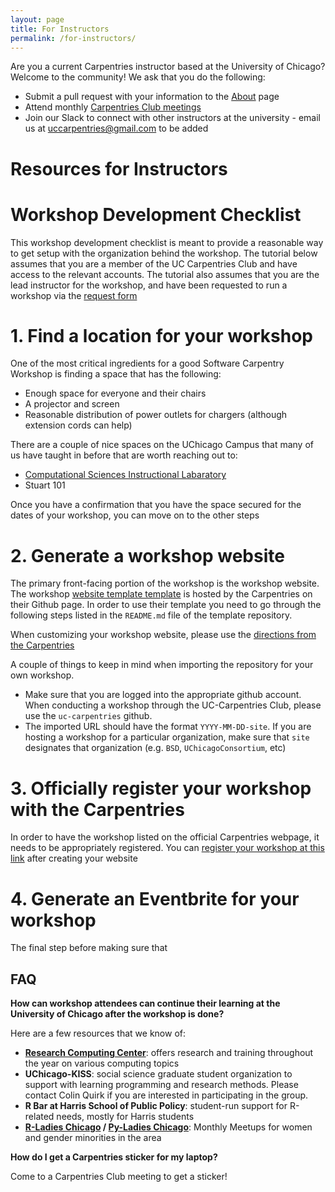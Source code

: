```yaml
---
layout: page
title: For Instructors
permalink: /for-instructors/
---
```


Are you a current Carpentries instructor based at the University of Chicago? Welcome to the community! We ask that you do the following:

- Submit a pull request with your information to the [About](https://uc-carpentries.github.io/about/) page
- Attend monthly [Carpentries Club meetings](https://uc-carpentries.github.io/get-involved/)
- Join our Slack to connect with other instructors at the university - email us at uccarpentries@gmail.com to be added

# Resources for Instructors

# Workshop Development Checklist

This workshop development checklist is meant to provide a reasonable way to get setup with the organization behind the workshop. The tutorial below assumes that you are a member of the UC Carpentries Club and have access to the relevant accounts. The tutorial also assumes that you are the lead instructor for the workshop, and have been requested to run a workshop via the [request form](https://test.com)

# 1. Find a location for your workshop   

One of the most critical ingredients for a good Software Carpentry Workshop is finding a space that has the following:
  
  - Enough space for everyone and their chairs
  - A projector and screen 
  - Reasonable distribution of power outlets for chargers (although extension cords can help)

There are a couple of nice spaces on the UChicago Campus that many of us have taught in before that are worth reaching out to:
  
  - [Computational Sciences Instructional Labaratory]() 
  - Stuart 101
 
Once you have a confirmation that you have the space secured for the dates of your workshop, you can move on to the other steps  

# 2. Generate a workshop website 

The primary front-facing portion of the workshop is the workshop website. The workshop [website template template](https://github.com/carpentries/workshop-template) is hosted by the Carpentries on their Github page. In order to use their template you need to go through the following steps listed in the `README.md` file of the template repository. 

When customizing your workshop website, please use the [directions from the Carpentries](https://carpentries.github.io/workshop-template/customization/index.html)

A couple of things to keep in mind when importing the repository for your own workshop.

- Make sure that you are logged into the appropriate github account. When conducting a workshop through the UC-Carpentries Club, please use the `uc-carpentries` github.
- The imported URL should have the format `YYYY-MM-DD-site`. If you are hosting a workshop for a particular organization, make sure that `site` designates that organization (e.g. `BSD`, `UChicagoConsortium`, etc)

# 3. Officially register your workshop with the Carpentries

In order to have the workshop listed on the official Carpentries webpage, it needs to be appropriately registered. You can [register your workshop at this link](https://amy.carpentries.org/forms/self-organised/) after creating your website

# 4. Generate an Eventbrite for your workshop

The final step before making sure that 




## FAQ

**How can workshop attendees can continue their learning at the University of Chicago after the workshop is done?** 

Here are a few resources that we know of:

- **[Research Computing Center](https://rcc.uchicago.edu/support-and-services/workshops-and-training)**: offers research and training throughout the year on various computing topics
- **UChicago-KISS**: social science graduate student organization to support with learning programming and research methods. Please contact Colin Quirk if you are interested in participating in the group.
- **R Bar at Harris School of Public Policy**: student-run support for R-related needs, mostly for Harris students
- **[R-Ladies Chicago](https://rladieschicago.org/) / [Py-Ladies Chicago](https://www.meetup.com/Chicago-PyLadies/)**: Monthly Meetups for women and gender minorities in the area

**How do I get a Carpentries sticker for my laptop?**

Come to a Carpentries Club meeting to get a sticker!
